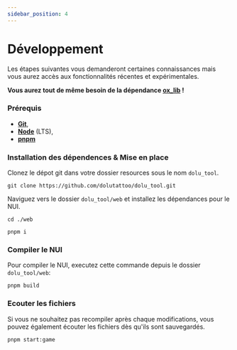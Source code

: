 ```yaml
---
sidebar_position: 4
---
```


# Développement

Les étapes suivantes vous demanderont certaines connaissances mais vous aurez accès aux fonctionnalités récentes et expérimentales.

**Vous aurez tout de même besoin de la dépendance [ox_lib](https://github.com/overextended/ox_lib/releases/latest) !**

### Prérequis
- **[Git](https://git-scm.com/)**,
- **[Node](https://nodejs.org/en/)** (LTS),
- **[pnpm](https://pnpm.io/installation)**

### Installation des dépendences & Mise en place
Clonez le dépot git dans votre dossier resources sous le nom `dolu_tool`.
```
git clone https://github.com/dolutattoo/dolu_tool.git
```

Naviguez vers le dossier `dolu_tool/web` et installez les dépendances pour le NUI.

```
cd ./web
```
```
pnpm i
```

### Compiler le NUI

Pour compiler le NUI, executez cette commande depuis le dossier `dolu_tool/web`:
```
pnpm build
```

### Ecouter les fichiers
Si vous ne souhaitez pas recompiler après chaque modifications, vous pouvez également écouter les fichiers dès qu'ils sont sauvegardés.
```
pnpm start:game
```